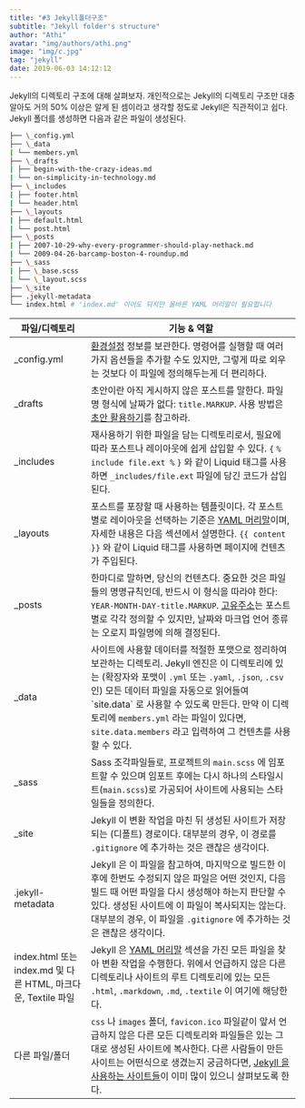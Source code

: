 ```yaml
---
title: "#3 Jekyll폴더구조"
subtitle: "Jekyll folder's structure"
author: "Athi"
avatar: "img/authors/athi.png"
image: "img/c.jpg"
tag: "jekyll"
date: 2019-06-03 14:12:12
---
```


Jekyll의 디렉토리 구조에 대해 살펴보자. 개인적으로는 Jekyll의 디렉토리 구조만 대충 알아도 거의 50% 이상은 알게 된 셈이라고 생각할 정도로 Jekyll은 직관적이고 쉽다.
Jekyll 폴더를 생성하면 다음과 같은 파일이 생성된다.

```bash
├── \_config.yml
├── \_data
| └── members.yml
├── \_drafts
| ├── begin-with-the-crazy-ideas.md
| └── on-simplicity-in-technology.md
├── \_includes
| ├── footer.html
| └── header.html
├── \_layouts
| ├── default.html
| └── post.html
├── \_posts
| ├── 2007-10-29-why-every-programmer-should-play-nethack.md
| └── 2009-04-26-barcamp-boston-4-roundup.md
├── \_sass
| ├── \_base.scss
| └── \_layout.scss
├── \_site
├── .jekyll-metadata
└── index.html # 'index.md' 이어도 되지만 올바른 YAML 머리말이 필요합니다
```

| 파일/디렉토리                                                 | 기능 & 역할                                                                                                                                                                                                                                                                                                                                                       |
| ------------------------------------------------------------- | ----------------------------------------------------------------------------------------------------------------------------------------------------------------------------------------------------------------------------------------------------------------------------------------------------------------------------------------------------------------- |
| \_config.yml                                                  | [환경설정](https://jekyllrb-ko.github.io/docs/configuration/) 정보를 보관한다. 명령어를 실행할 때 여러가지 옵션들을 추가할 수도 있지만, 그렇게 따로 외우는 것보다 이 파일에 정의해두는게 더 편리하다.                                                                                                                                                             |
| \_drafts                                                      | 초안이란 아직 게시하지 않은 포스트를 말한다. 파일명 형식에 날짜가 없다: `title.MARKUP`. 사용 방법은 [초안 활용하기](https://jekyllrb-ko.github.io/docs/drafts/)를 참고하라.                                                                                                                                                                                       |
| \_includes                                                    | 재사용하기 위한 파일을 담는 디렉토리로서, 필요에 따라 포스트나 레이아웃에 쉽게 삽입할 수 있다. `{` `% include file.ext %` `}` 와 같이 Liquid 태그를 사용하면 `_includes/file.ext` 파일에 담긴 코드가 삽입된다.                                                                                                                                                    |
| \_layouts                                                     | 포스트를 포장할 때 사용하는 템플릿이다. 각 포스트 별로 레이아웃을 선택하는 기준은 [YAML 머리말](https://jekyllrb-ko.github.io/docs/frontmatter/)이며, 자세한 내용은 다음 섹션에서 설명한다. `{{ content }}` 와 같이 Liquid 태그를 사용하면 페이지에 컨텐츠가 주입된다.                                                                                            |
| \_posts                                                       | 한마디로 말하면, 당신의 컨텐츠다. 중요한 것은 파일들의 명명규칙인데, 반드시 이 형식을 따라야 한다: `YEAR-MONTH-DAY-title.MARKUP`. [고유주소](https://jekyllrb-ko.github.io/docs/permalinks/)는 포스트 별로 각각 정의할 수 있지만, 날짜와 마크업 언어 종류는 오로지 파일명에 의해 결정된다.                                                                        |
| \_data                                                        | 사이트에 사용할 데이터를 적절한 포맷으로 정리하여 보관하는 디렉토리. Jekyll 엔진은 이 디렉토리에 있는 (확장자와 포맷이 `.yml` 또는 `.yaml`, `.json`, `.csv` 인) 모든 데이터 파일을 자동으로 읽어들여 \`site.data\` 로 사용할 수 있도록 만든다. 만약 이 디렉토리에 `members.yml` 라는 파일이 있다면, `site.data.members` 라고 입력하여 그 컨텐츠를 사용할 수 있다. |
| \_sass                                                        | Sass 조각파일들로, 프로젝트의 `main.scss` 에 임포트할 수 있으며 임포트 후에는 다시 하나의 스타일시트(`main.scss`)로 가공되어 사이트에 사용되는 스타일들을 정의한다.                                                                                                                                                                                               |
| \_site                                                        | Jekyll 이 변환 작업을 마친 뒤 생성된 사이트가 저장되는 (디폴트) 경로이다. 대부분의 경우, 이 경로를 `.gitignore` 에 추가하는 것은 괜찮은 생각이다.                                                                                                                                                                                                                 |
| .jekyll-metadata                                              | Jekyll 은 이 파일을 참고하여, 마지막으로 빌드한 이후에 한번도 수정되지 않은 파일은 어떤 것인지, 다음 빌드 때 어떤 파일을 다시 생성해야 하는지 판단할 수 있다. 생성된 사이트에 이 파일이 복사되지는 않는다. 대부분의 경우, 이 파일을 `.gitignore` 에 추가하는 것은 괜찮은 생각이다.                                                                                |
| index.html 또는 index.md 및 다른 HTML, 마크다운, Textile 파일 | Jekyll 은 [YAML 머리말](https://jekyllrb-ko.github.io/docs/frontmatter/) 섹션을 가진 모든 파일을 찾아 변환 작업을 수행한다. 위에서 언급하지 않은 다른 디렉토리나 사이트의 루트 디렉토리에 있는 모든 `.html`, `.markdown`, `.md`, `.textile` 이 여기에 해당한다.                                                                                                   |
| 다른 파일/폴더                                                | `css` 나 `images` 폴더, `favicon.ico` 파일같이 앞서 언급하지 않은 다른 모든 디렉토리와 파일들은 있는 그대로 생성된 사이트에 복사한다. 다른 사람들이 만든 사이트는 어떤식으로 생겼는지 궁금하다면, [Jekyll 을 사용하는 사이트들](https://jekyllrb-ko.github.io/docs/sites/)이 이미 많이 있으니 살펴보도록 한다.                                                    |
